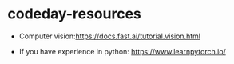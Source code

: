 # codeday-resources


- Computer vision:https://docs.fast.ai/tutorial.vision.html 

- If you have experience in python: https://www.learnpytorch.io/